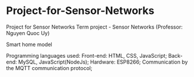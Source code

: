 # Project-for-Sensor-Networks
Project for Sensor Networks
Term project - Sensor Networks (Professor: Nguyen Quoc Uy)

Smart home model

Programming languages used: 
  Front-end: HTML, CSS, JavaScript;
  Back-end: MySQL, JavaScript(NodeJs);
  Hardware: ESP8266;
  Communication by the MQTT communication protocol;
